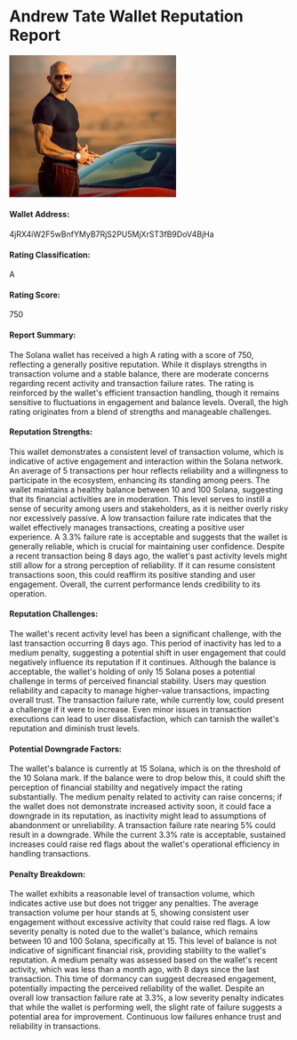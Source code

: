 # Andrew Tate Wallet Reputation Report

<img src="../images/tate.png" width="300">

#### Wallet Address:
4jRX4iW2F5wBnfYMyB7RjS2PU5MjXrST3fB9DoV4BjHa

#### Rating Classification: 
A

#### Rating Score: 
750

#### Report Summary:
The Solana wallet has received a high A rating with a score of 750, reflecting a generally positive reputation. While it displays strengths in transaction volume and a stable balance, there are moderate concerns regarding recent activity and transaction failure rates. The rating is reinforced by the wallet's efficient transaction handling, though it remains sensitive to fluctuations in engagement and balance levels. Overall, the high rating originates from a blend of strengths and manageable challenges.

#### Reputation Strengths:
This wallet demonstrates a consistent level of transaction volume, which is indicative of active engagement and interaction within the Solana network. An average of 5 transactions per hour reflects reliability and a willingness to participate in the ecosystem, enhancing its standing among peers. The wallet maintains a healthy balance between 10 and 100 Solana, suggesting that its financial activities are in moderation. This level serves to instill a sense of security among users and stakeholders, as it is neither overly risky nor excessively passive. A low transaction failure rate indicates that the wallet effectively manages transactions, creating a positive user experience. A 3.3% failure rate is acceptable and suggests that the wallet is generally reliable, which is crucial for maintaining user confidence. Despite a recent transaction being 8 days ago, the wallet's past activity levels might still allow for a strong perception of reliability. If it can resume consistent transactions soon, this could reaffirm its positive standing and user engagement. Overall, the current performance lends credibility to its operation.

#### Reputation Challenges:
The wallet's recent activity level has been a significant challenge, with the last transaction occurring 8 days ago. This period of inactivity has led to a medium penalty, suggesting a potential shift in user engagement that could negatively influence its reputation if it continues. Although the balance is acceptable, the wallet's holding of only 15 Solana poses a potential challenge in terms of perceived financial stability. Users may question reliability and capacity to manage higher-value transactions, impacting overall trust. The transaction failure rate, while currently low, could present a challenge if it were to increase. Even minor issues in transaction executions can lead to user dissatisfaction, which can tarnish the wallet's reputation and diminish trust levels.

#### Potential Downgrade Factors:
The wallet's balance is currently at 15 Solana, which is on the threshold of the 10 Solana mark. If the balance were to drop below this, it could shift the perception of financial stability and negatively impact the rating substantially. The medium penalty related to activity can raise concerns; if the wallet does not demonstrate increased activity soon, it could face a downgrade in its reputation, as inactivity might lead to assumptions of abandonment or unreliability. A transaction failure rate nearing 5% could result in a downgrade. While the current 3.3% rate is acceptable, sustained increases could raise red flags about the wallet's operational efficiency in handling transactions.

#### Penalty Breakdown:
The wallet exhibits a reasonable level of transaction volume, which indicates active use but does not trigger any penalties. The average transaction volume per hour stands at 5, showing consistent user engagement without excessive activity that could raise red flags. A low severity penalty is noted due to the wallet's balance, which remains between 10 and 100 Solana, specifically at 15. This level of balance is not indicative of significant financial risk, providing stability to the wallet's reputation. A medium penalty was assessed based on the wallet's recent activity, which was less than a month ago, with 8 days since the last transaction. This time of dormancy can suggest decreased engagement, potentially impacting the perceived reliability of the wallet. Despite an overall low transaction failure rate at 3.3%, a low severity penalty indicates that while the wallet is performing well, the slight rate of failure suggests a potential area for improvement. Continuous low failures enhance trust and reliability in transactions.
